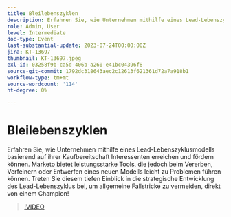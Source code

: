 ```yaml
---
title: Bleilebenszyklen
description: Erfahren Sie, wie Unternehmen mithilfe eines Lead-Lebenszyklusmodells basierend auf ihrer Kaufbereitschaft Interessenten erreichen und fördern können. Marketo bietet leistungsstarke Tools, die jedoch beim Vererben, Verfeinern oder Entwerfen eines neuen Modells leicht zu Problemen führen können. Treten Sie diesem tiefen Einblick in die strategische Entwicklung des Lead-Lebenszyklus bei, um allgemeine Fallstricke zu vermeiden, direkt von einem Champion!
role: Admin, User
level: Intermediate
doc-type: Event
last-substantial-update: 2023-07-24T00:00:00Z
jira: KT-13697
thumbnail: KT-13697.jpeg
exl-id: 03258f9b-ca5d-406b-a260-e41bc04396f8
source-git-commit: 1792dc318643aec2c12613f621361d72a7a918b1
workflow-type: tm+mt
source-wordcount: '114'
ht-degree: 0%

---
```


# Bleilebenszyklen

Erfahren Sie, wie Unternehmen mithilfe eines Lead-Lebenszyklusmodells basierend auf ihrer Kaufbereitschaft Interessenten erreichen und fördern können. Marketo bietet leistungsstarke Tools, die jedoch beim Vererben, Verfeinern oder Entwerfen eines neuen Modells leicht zu Problemen führen können. Treten Sie diesem tiefen Einblick in die strategische Entwicklung des Lead-Lebenszyklus bei, um allgemeine Fallstricke zu vermeiden, direkt von einem Champion!

>[!VIDEO](https://video.tv.adobe.com/v/3421711/?learn=on)
